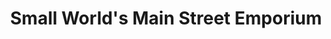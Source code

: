 ---
title: "Small World's Main Street Emporium"
url: /bend/small-worlds-main-street-emporium/
shop: antiques
---